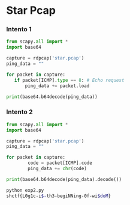 # Star Pcap







### Intento 1

```python
from scapy.all import *
import base64

capture = rdpcap('star.pcap')
ping_data = ""

for packet in capture:
   if packet[ICMP].type == 8: # Echo request
       ping_data += packet.load

print(base64.b64decode(ping_data))

```

### Intento 2

```python
from scapy.all import *
import base64

capture = rdpcap('star.pcap')
ping_data = ""

for packet in capture:
        code = packet[ICMP].code
        ping_data += chr(code)      

print(base64.b64decode(ping_data).decode())

```

```bash
python exp2.py
shctf{L0g1c-i$-th3-begiNNing-0f-wi$doM}
```